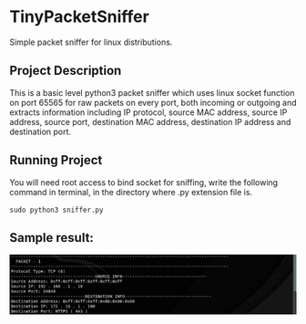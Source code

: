 # TinyPacketSniffer
Simple packet sniffer for linux distributions.
## Project Description
This is a basic level python3 packet sniffer which uses linux socket function on port 65565 for raw packets on every port, both incoming or outgoing and extracts information including IP protocol, source MAC address, source IP address, source port, destination MAC address, destination IP address and destination port.
## Running Project
You will need root access to bind socket for sniffing, write the following command in terminal, in the directory where .py extension file is.
```
sudo python3 sniffer.py
```
## Sample result:
![Sample result](https://github.com/muhammadmoiza/TinyPacketSniffer/blob/master/Result.jpeg)
